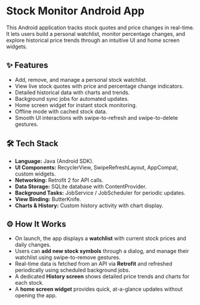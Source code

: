 # Stock Monitor Android App
This Android application tracks stock quotes and price changes in real-time. It lets users build a personal watchlist, monitor percentage changes, and explore historical price trends through an intuitive UI and home screen widgets.

## ✨ Features
- Add, remove, and manage a personal stock watchlist.
- View live stock quotes with price and percentage change indicators.
- Detailed historical data with charts and trends.
- Background sync jobs for automated updates.
- Home screen widget for instant stock monitoring.
- Offline mode with cached stock data.
- Smooth UI interactions with swipe-to-refresh and swipe-to-delete gestures.

## 🛠️ Tech Stack
- **Language:** Java (Android SDK).
- **UI Components:** RecyclerView, SwipeRefreshLayout, AppCompat, custom widgets.
- **Networking:** Retrofit 2 for API calls.
- **Data Storage:** SQLite database with ContentProvider.
- **Background Tasks:** JobService / JobScheduler for periodic updates.
- **View Binding:** ButterKnife.
- **Charts & History:** Custom history activity with chart display.

## ⚙️ How It Works
- On launch, the app displays a **watchlist** with current stock prices and daily changes.
- Users can **add new stock symbols** through a dialog, and manage their watchlist using swipe-to-remove gestures.
- Real-time data is fetched from an API via **Retrofit** and refreshed periodically using scheduled background jobs.
- A dedicated **History screen** shows detailed price trends and charts for each stock.
- A **home screen widget** provides quick, at-a-glance updates without opening the app.
